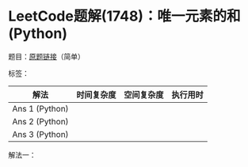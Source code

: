 # LeetCode题解(1748)：唯一元素的和(Python)

题目：[原题链接](https://leetcode-cn.com/problems/sum-of-unique-elements/)（简单）

标签：

| 解法           | 时间复杂度 | 空间复杂度 | 执行用时 |
| -------------- | ---------- | ---------- | -------- |
| Ans 1 (Python) |            |            |          |
| Ans 2 (Python) |            |            |          |
| Ans 3 (Python) |            |            |          |

解法一：

